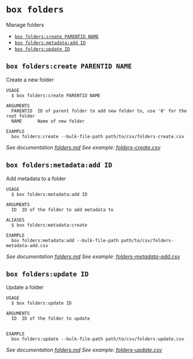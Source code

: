 `box folders`
=============

Manage folders

* [`box folders:create PARENTID NAME`](#box-folderscreate-parentid-name)
* [`box folders:metadata:add ID`](#box-foldersmetadataadd-id)
* [`box folders:update ID`](#box-foldersupdate-id)



## `box folders:create PARENTID NAME`

Create a new folder

```
USAGE
  $ box folders:create PARENTID NAME

ARGUMENTS
  PARENTID  ID of parent folder to add new folder to, use '0' for the root folder
  NAME      Name of new folder

EXAMPLE
  box folders:create --bulk-file-path path/to/csv/folders-create.csv
```

_See documentation [folders.md](https://github.com/box/boxcli/blob/main/docs/folders.md#box-folderscreate-parentid-name)_
_See example: [folders-create.csv](folders-create.csv)_


## `box folders:metadata:add ID`

Add metadata to a folder

```
USAGE
  $ box folders:metadata:add ID

ARGUMENTS
  ID  ID of the folder to add metadata to

ALIASES
  $ box folders:metadata:create

EXAMPLE
  box folders:metadata:add --bulk-file-path path/to/csv/folders-metadata-add.csv
```

_See documentation [folders.md](https://github.com/box/boxcli/blob/main/docs/folders.md#box-foldersmetadataadd-id)_
_See example: [folders-metadata-add.csv](folders-metadata-add.csv)_



## `box folders:update ID`

Update a folder

```
USAGE
  $ box folders:update ID

ARGUMENTS
  ID  ID of the folder to update


EXAMPLE
  box folders:update --bulk-file-path path/to/csv/folders-update.csv
```

_See documentation [folders.md](https://github.com/box/boxcli/blob/main/docs/folders.md#box-foldersupdate-id)_
_See example: [folders-update.csv](folders-update.csv)_
